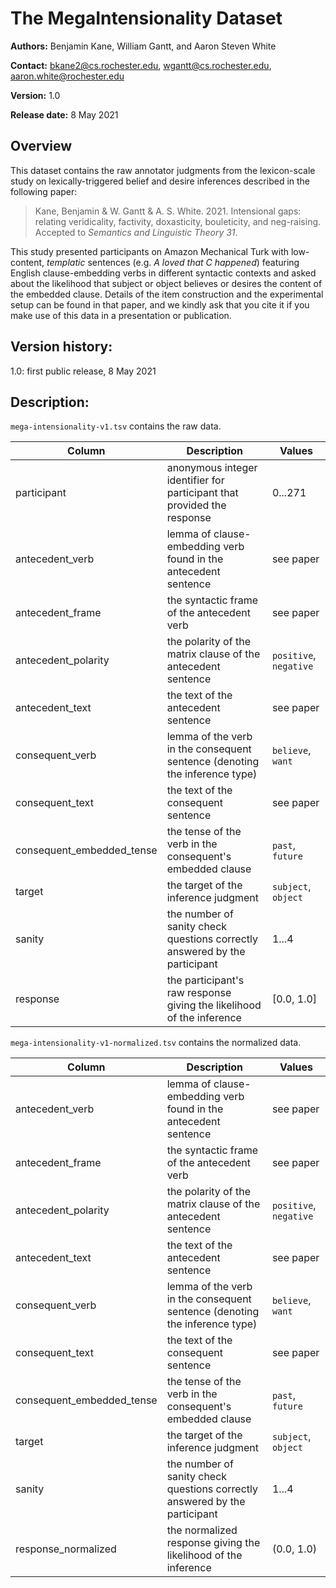# The MegaIntensionality Dataset

**Authors:** Benjamin Kane, William Gantt, and Aaron Steven White

**Contact:** bkane2@cs.rochester.edu, wgantt@cs.rochester.edu, aaron.white@rochester.edu

**Version:** 1.0

**Release date:** 8 May 2021

## Overview

This dataset contains the raw annotator judgments from the lexicon-scale study on lexically-triggered belief and desire inferences described in the following paper:

> Kane, Benjamin & W. Gantt & A. S. White. 2021. Intensional gaps: relating veridicality, factivity, doxasticity, bouleticity, and neg-raising. Accepted to _Semantics and Linguistic Theory 31_.

This study presented participants on Amazon Mechanical Turk with low-content, *templatic* sentences (e.g. *A loved that C happened*) featuring English clause-embedding verbs in different syntactic contexts and asked about the likelihood that subject or object believes or desires the content of the embedded clause. Details of the item construction and the experimental setup can be found in that paper, and we kindly ask that you cite it if you make use of this data in a presentation or publication.

## Version history:

1.0: first public release, 8 May 2021

## Description:

`mega-intensionality-v1.tsv` contains the raw data.

| **Column**                | **Description**                                                                   | **Values**                           |
|---------------------------|-----------------------------------------------------------------------------------|--------------------------------------|
| participant               | anonymous integer identifier for participant that provided the response           | 0...271                              |
| antecedent_verb           | lemma of clause-embedding verb found in the antecedent sentence                   | see paper                            |
| antecedent_frame          | the syntactic frame of the antecedent verb                                        | see paper                            |
| antecedent_polarity       | the polarity of the matrix clause of the antecedent sentence                      | `positive`, `negative`               |
| antecedent_text           | the text of the antecedent sentence                                               | see paper                            |
| consequent_verb           | lemma of the verb in the consequent sentence (denoting the inference type)        | `believe`, `want`                    |
| consequent_text           | the text of the consequent sentence                                               | see paper                            |
| consequent_embedded_tense | the tense of the verb in the consequent's embedded clause                         | `past`, `future`                     |
| target                    | the target of the inference judgment                                              | `subject`, `object`                  |
| sanity                    | the number of sanity check questions correctly answered by the participant        | 1...4                                |
| response                  | the participant's raw response giving the likelihood of the inference             | [0.0, 1.0]                           |

`mega-intensionality-v1-normalized.tsv` contains the normalized data.

| **Column**                | **Description**                                                                   | **Values**                           |
|---------------------------|-----------------------------------------------------------------------------------|--------------------------------------|
| antecedent_verb           | lemma of clause-embedding verb found in the antecedent sentence                   | see paper                            |
| antecedent_frame          | the syntactic frame of the antecedent verb                                        | see paper                            |
| antecedent_polarity       | the polarity of the matrix clause of the antecedent sentence                      | `positive`, `negative`               |
| antecedent_text           | the text of the antecedent sentence                                               | see paper                            |
| consequent_verb           | lemma of the verb in the consequent sentence (denoting the inference type)        | `believe`, `want`                    |
| consequent_text           | the text of the consequent sentence                                               | see paper                            |
| consequent_embedded_tense | the tense of the verb in the consequent's embedded clause                         | `past`, `future`                     |
| target                    | the target of the inference judgment                                              | `subject`, `object`                  |
| sanity                    | the number of sanity check questions correctly answered by the participant        | 1...4                                |
| response_normalized       | the normalized response giving the likelihood of the inference                    | (0.0, 1.0)                           |
